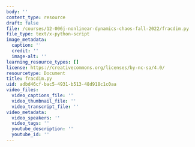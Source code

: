 ```yaml
---
body: ''
content_type: resource
draft: false
file: /courses/12-006j-nonlinear-dynamics-chaos-fall-2022/fracdim.py
file_type: text/x-python-script
image_metadata:
  caption: ''
  credit: ''
  image-alt: ''
learning_resource_types: []
license: https://creativecommons.org/licenses/by-nc-sa/4.0/
resourcetype: Document
title: fracdim.py
uid: adbd46cf-bac5-4931-b513-48d918c1c0aa
video_files:
  video_captions_file: ''
  video_thumbnail_file: ''
  video_transcript_file: ''
video_metadata:
  video_speakers: ''
  video_tags: ''
  youtube_description: ''
  youtube_id: ''
---
```

